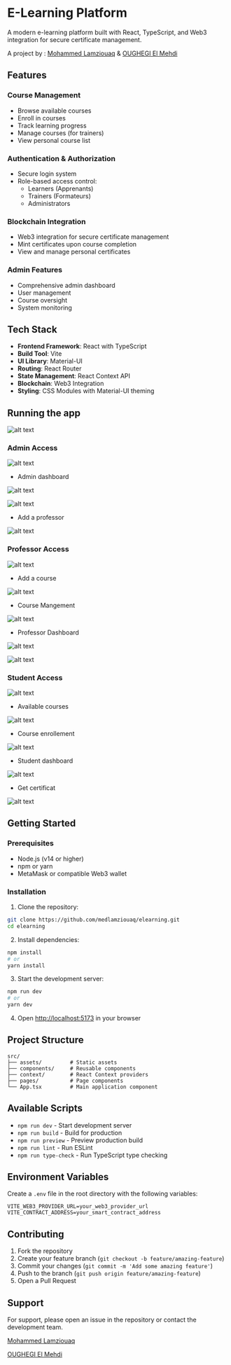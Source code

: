 # E-Learning Platform

A modern e-learning platform built with React, TypeScript, and Web3 integration for secure certificate management.

A project by : [Mohammed Lamziouaq](https://github.com/medlamziouaq) & [OUGHEGI El Mehdi](https://github.com/comehdi)



## Features

### Course Management
- Browse available courses
- Enroll in courses
- Track learning progress
- Manage courses (for trainers)
- View personal course list

### Authentication & Authorization
- Secure login system
- Role-based access control:
  - Learners (Apprenants)
  - Trainers (Formateurs)
  - Administrators

### Blockchain Integration
- Web3 integration for secure certificate management
- Mint certificates upon course completion
- View and manage personal certificates

### Admin Features
- Comprehensive admin dashboard
- User management
- Course oversight
- System monitoring

## Tech Stack

- **Frontend Framework**: React with TypeScript
- **Build Tool**: Vite
- **UI Library**: Material-UI
- **Routing**: React Router
- **State Management**: React Context API
- **Blockchain**: Web3 Integration
- **Styling**: CSS Modules with Material-UI theming

## Running the app

![alt text](https://github.com/medlamziouaq/elearning/blob/main/screenshots/0.jpg?raw=true)


### Admin Access

![alt text](https://github.com/medlamziouaq/elearning/blob/main/screenshots/1.jpg?raw=true)

 - Admin dashboard

![alt text](https://github.com/medlamziouaq/elearning/blob/main/screenshots/2.jpg?raw=true)

![alt text](https://github.com/medlamziouaq/elearning/blob/main/screenshots/3.jpg?raw=true)

 - Add a professor

![alt text](https://github.com/medlamziouaq/elearning/blob/main/screenshots/4.jpg?raw=true)

### Professor Access

![alt text](https://github.com/medlamziouaq/elearning/blob/main/screenshots/5.jpg?raw=true)

 - Add a course

![alt text](https://github.com/medlamziouaq/elearning/blob/main/screenshots/6.jpg?raw=true)

 - Course Mangement

![alt text](https://github.com/medlamziouaq/elearning/blob/main/screenshots/7.jpg?raw=true)

- Professor Dashboard 

![alt text](https://github.com/medlamziouaq/elearning/blob/main/screenshots/8.jpg?raw=true)

![alt text](https://github.com/medlamziouaq/elearning/blob/main/screenshots/9.jpg?raw=true)

### Student Access

![alt text](https://github.com/medlamziouaq/elearning/blob/main/screenshots/10.jpg?raw=true)

- Available courses

![alt text](https://github.com/medlamziouaq/elearning/blob/main/screenshots/11.jpg?raw=true)

- Course enrollement

![alt text](https://github.com/medlamziouaq/elearning/blob/main/screenshots/12.jpg?raw=true)

- Student dashboard

![alt text](https://github.com/medlamziouaq/elearning/blob/main/screenshots/13.jpg?raw=true)

- Get certificat

![alt text](https://github.com/medlamziouaq/elearning/blob/main/screenshots/14.jpg?raw=true)


## Getting Started

### Prerequisites

- Node.js (v14 or higher)
- npm or yarn
- MetaMask or compatible Web3 wallet

### Installation

1. Clone the repository:
```bash
git clone https://github.com/medlamziouaq/elearning.git
cd elearning
```

2. Install dependencies:
```bash
npm install
# or
yarn install
```

3. Start the development server:
```bash
npm run dev
# or
yarn dev
```

4. Open [http://localhost:5173](http://localhost:5173) in your browser

## Project Structure

```
src/
├── assets/         # Static assets
├── components/     # Reusable components
├── context/        # React Context providers
├── pages/          # Page components
└── App.tsx         # Main application component
```

## Available Scripts

- `npm run dev` - Start development server
- `npm run build` - Build for production
- `npm run preview` - Preview production build
- `npm run lint` - Run ESLint
- `npm run type-check` - Run TypeScript type checking

## Environment Variables

Create a `.env` file in the root directory with the following variables:

```env
VITE_WEB3_PROVIDER_URL=your_web3_provider_url
VITE_CONTRACT_ADDRESS=your_smart_contract_address
```

## Contributing

1. Fork the repository
2. Create your feature branch (`git checkout -b feature/amazing-feature`)
3. Commit your changes (`git commit -m 'Add some amazing feature'`)
4. Push to the branch (`git push origin feature/amazing-feature`)
5. Open a Pull Request


## Support

For support, please open an issue in the repository or contact the development team.

 [Mohammed Lamziouaq](https://github.com/medlamziouaq) 
 
 [OUGHEGI El Mehdi](https://github.com/comehdi)
